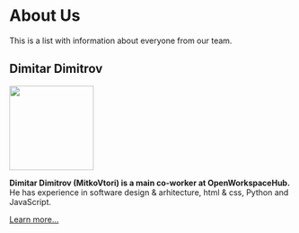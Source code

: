 # About Us

This is a list with information about everyone from our team.

## Dimitar Dimitrov

<img width="150" align="center" src="https://user-images.githubusercontent.com/112943652/211498909-f0d7a5ab-6694-43c9-9de6-9f7ac0573cf7.jpg">

**Dimitar Dimitrov (MitkoVtori) is a main co-worker at OpenWorkspaceHub.**
He has experience in software design & arhitecture, html & css, Python and JavaScript.

<a href="docs/MitkoVtori.md">Learn more...</a>
